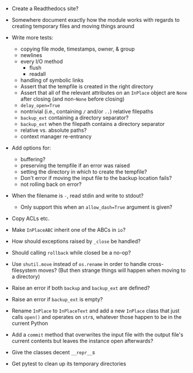 - Create a Readthedocs site?
- Somewhere document exactly how the module works with regards to creating
  temporary files and moving things around

- Write more tests:
    - copying file mode, timestamps, owner, & group
    - newlines
    - every I/O method
        - flush
        - readall
    - handling of symbolic links
    - Assert that the tempfile is created in the right directory
    - Assert that all of the relevant attributes on an `InPlace` object are
      `None` after closing (and non-`None` before closing)
    - `delay_open=True`
    - nontrivial (i.e., containing `/` and/or `..`) relative filepaths
    - `backup_ext` containing a directory separator?
    - `backup_ext` when the filepath contains a directory separator
    - relative vs. absolute paths?
    - context manager re-entrancy

- Add options for:
    - buffering?
    - preserving the tempfile if an error was raised
    - setting the directory in which to create the tempfile?
    - Don't error if moving the input file to the backup location fails?
    - not rolling back on error?

- When the filename is `-`, read stdin and write to stdout?
    - Only support this when an `allow_dash=True` argument is given?
- Copy ACLs etc.
- Make `InPlaceABC` inherit one of the ABCs in `io`?
- How should exceptions raised by `_close` be handled?
- Should calling `rollback` while closed be a no-op?
- Use `shutil.move` instead of `os.rename` in order to handle cross-filesystem
  moves?  (But then strange things will happen when moving to a directory)
- Raise an error if both `backup` and `backup_ext` are defined?
- Raise an error if `backup_ext` is empty?
- Rename `InPlace` to `InPlaceText` and add a new `InPlace` class that just
  calls `open()` and operates on `str`s, whatever those happen to be in the
  current Python
- Add a `commit` method that overwrites the input file with the output file's
  current contents but leaves the instance open afterwards?
- Give the classes decent `__repr__`s

- Get pytest to clean up its temporary directories
